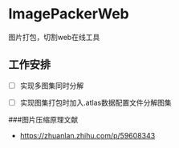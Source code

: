 # ImagePackerWeb
图片打包，切割web在线工具

## 工作安排
- [ ] 实现多图集同时分解
- [ ] 实现图集打包时加入.atlas数据配置文件分解图集


###图片压缩原理文献
- https://zhuanlan.zhihu.com/p/59608343